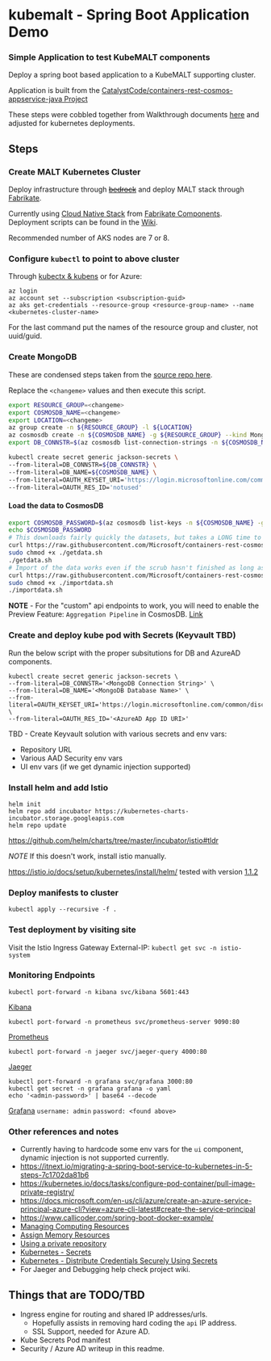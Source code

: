 # kubemalt - Spring Boot Application Demo

### Simple Application to test KubeMALT components

Deploy a spring boot based application to a KubeMALT supporting cluster.

Application is built from the [CatalystCode/containers-rest-cosmos-appservice-java Project](https://github.com/CatalystCode/containers-rest-cosmos-appservice-java)

These steps were cobbled together from Walkthrough documents [here](https://github.com/Microsoft/containers-rest-cosmos-appservice-java/issues/59) and adjusted for kubernetes deployments.

## Steps

### Create MALT Kubernetes Cluster
Deploy infrastructure through [~~bedrock~~](https://github.com/Microsoft/bedrock) and deploy MALT stack through [Fabrikate](https://github.com/Microsoft/fabrikate).

Currently using [Cloud Native Stack](https://github.com/timfpark/fabrikate-cloud-native/) from [Fabrikate Components](https://github.com/CatalystCode/kubemalt/wiki/Fabrikate-Components). Deployment scripts can be found in the [Wiki](https://github.com/CatalystCode/kubemalt/wiki/Various-helpful-docs-and-bash-scripts-for-Kubernetes-and-Docker-deployments#fabrikate-deployment-commands).

Recommended number of AKS nodes are 7 or 8.


### Configure `kubectl` to point to above cluster
Through [kubectx & kubens](https://github.com/ahmetb/kubectx) or for Azure:
```
az login
az account set --subscription <subscription-guid>
az aks get-credentials --resource-group <resource-group-name> --name <kubernetes-cluster-name>
```
For the last command put the names of the resource group and cluster, not uuid/guid.


### Create MongoDB

These are condensed steps taken from the [source repo here](https://github.com/Microsoft/containers-rest-cosmos-appservice-java/tree/master/infrastructure/global-resources).

Replace the `<changeme>` values and then execute this script.

```bash
export RESOURCE_GROUP=<changeme>
export COSMOSDB_NAME=<changeme>
export LOCATION=<changeme>
az group create -n ${RESOURCE_GROUP} -l ${LOCATION}
az cosmosdb create -n ${COSMOSDB_NAME} -g ${RESOURCE_GROUP} --kind MongoDB
export DB_CONNSTR=$(az cosmosdb list-connection-strings -n ${COSMOSDB_NAME} -g ${RESOURCE_GROUP} -o tsv --query connectionStrings[0].connectionString)

kubectl create secret generic jackson-secrets \
--from-literal=DB_CONNSTR=${DB_CONNSTR} \
--from-literal=DB_NAME=${COSMOSDB_NAME} \
--from-literal=OAUTH_KEYSET_URI='https://login.microsoftonline.com/common/discovery/keys' \
--from-literal=OAUTH_RES_ID='notused'
```

#### Load the data to CosmosDB

```bash
export COSMOSDB_PASSWORD=$(az cosmosdb list-keys -n ${COSMOSDB_NAME} -g ${RESOURCE_GROUP} -o tsv --query primaryMasterKey)
echo $COSMOSDB_PASSWORD
# This downloads fairly quickly the datasets, but takes a LONG time to scrub the data of the \N.  In fact the data scrub seemed to hang for me.
curl https://raw.githubusercontent.com/Microsoft/containers-rest-cosmos-appservice-java/master/data/getdata.sh >getdata.sh
sudo chmod +x ./getdata.sh
./getdata.sh
# Import of the data works even if the scrub hasn't finished as long as the TSV files are present.  This also takes a LONG time to upload ~2+GB data
curl https://raw.githubusercontent.com/Microsoft/containers-rest-cosmos-appservice-java/master/data/importdata.sh >importdata.sh
sudo chmod +x ./importdata.sh
./importdata.sh
```

**NOTE** - For the "custom" api endpoints to work, you will need to enable the Preview Feature: `Aggregation Pipeline` in CosmosDB. [Link](https://azure.microsoft.com/en-us/blog/azure-cosmosdb-extends-support-for-mongodb-aggregation-pipeline-unique-indexes-and-more/)

### Create and deploy kube pod with Secrets (Keyvault TBD)
Run the below script with the proper subsitutions for DB and AzureAD components.
```
kubectl create secret generic jackson-secrets \
--from-literal=DB_CONNSTR='<MongoDB Connection String>' \
--from-literal=DB_NAME='<MongoDB Database Name>' \
--from-literal=OAUTH_KEYSET_URI='https://login.microsoftonline.com/common/discovery/keys' \
--from-literal=OAUTH_RES_ID='<AzureAD App ID URI>'
```

TBD - Create Keyvault solution with various secrets and env vars:
- Repository URL
- Various AAD Security env vars
- UI env vars (if we get dynamic injection supported)

### Install helm and add Istio

```
helm init
helm repo add incubator https://kubernetes-charts-incubator.storage.googleapis.com
helm repo update
```
https://github.com/helm/charts/tree/master/incubator/istio#tldr

*NOTE* If this doesn't work, install istio manually.

https://istio.io/docs/setup/kubernetes/install/helm/
tested with version [1.1.2](https://github.com/istio/istio/releases/tag/1.1.2)

### Deploy manifests to cluster
`kubectl apply --recursive -f .`

### Test deployment by visiting site
Visit the Istio Ingress Gateway External-IP: `kubectl get svc -n istio-system`

### Monitoring Endpoints
```
kubectl port-forward -n kibana svc/kibana 5601:443
```
[Kibana](http://localhost:5601/)
```
kubectl port-forward -n prometheus svc/prometheus-server 9090:80
```
[Prometheus](http://localhost:9090/)
```
kubectl port-forward -n jaeger svc/jaeger-query 4000:80
```
[Jaeger](http://localhost:4000/)
```
kubectl port-forward -n grafana svc/grafana 3000:80
kubectl get secret -n grafana grafana -o yaml
echo '<admin-password>' | base64 --decode
```
[Grafana](http://localhost:3000/)
`username: admin`
`password: <found above>`

### Other references and notes
- Currently having to hardcode some env vars for the `ui` component, dynamic injection is not supported currently.
- https://itnext.io/migrating-a-spring-boot-service-to-kubernetes-in-5-steps-7c1702da81b6
- https://kubernetes.io/docs/tasks/configure-pod-container/pull-image-private-registry/
- https://docs.microsoft.com/en-us/cli/azure/create-an-azure-service-principal-azure-cli?view=azure-cli-latest#create-the-service-principal
- https://www.callicoder.com/spring-boot-docker-example/
- [Managing Computing Resources](https://kubernetes.io/docs/concepts/configuration/manage-compute-resources-container/)
- [Assign Memory Resources](https://kubernetes.io/docs/tasks/configure-pod-container/assign-memory-resource/)
- [Using a private repository](https://kubernetes.io/docs/concepts/containers/images/#using-a-private-registry)
- [Kubernetes - Secrets](https://kubernetes.io/docs/concepts/configuration/secret/)
- [Kubernetes - Distribute Credentials Securely Using Secrets](https://kubernetes.io/docs/tasks/inject-data-application/distribute-credentials-secure/)
- For Jaeger and Debugging help check project wiki.

## Things that are TODO/TBD
- Ingress engine for routing and shared IP addresses/urls.
  - Hopefully assists in removing hard coding the `api` IP address.
  - SSL Support, needed for Azure AD. 
- Kube Secrets Pod manifest
- Security / Azure AD writeup in this readme.
